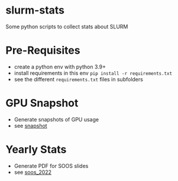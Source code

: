 # slurm-stats
Some python scripts to collect stats about SLURM

# Pre-Requisites

* create a python env with python 3.9+
* install requirements in this env `pip install -r requirements.txt`
* see the different `requirements.txt` files in subfolders

# GPU Snapshot
* Generate snapshots of GPU usage
* see [snapshot](snapshot)

# Yearly Stats
* Generate PDF for SOOS slides
* see [soos_2022](soos_2022)